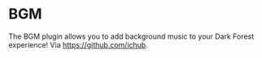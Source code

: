 # BGM

The BGM plugin allows you to add background music to your Dark Forest experience! Via https://github.com/ichub.
